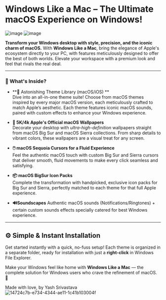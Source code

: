 # Windows Like a Mac – The Ultimate macOS Experience on Windows!

![image](https://github.com/user-attachments/assets/68832cff-ad51-4ee2-860e-47a4d8479748)
![image](https://github.com/user-attachments/assets/005dc2fe-ccda-44cd-931a-6e5adfd175c7)

**Transform your Windows desktop with style, precision, and the iconic charm of macOS.** With **Windows Like a Mac**, bring the elegance of Apple's ecosystem directly to your PC, with features meticulously designed to offer the best of both worlds. Elevate your workspace with a premium look and feel that rivals the real deal.

---

### 📂 What's Inside?

 
- **🌈 Astonishing Theme Library (macOS/iOS) **  
  Dive into an all-in-one theme suite! Choose from macOS themes inspired by every major macOS version, each meticulously crafted to match Apple’s aesthetic. Each theme features iconic macOS sounds, paired with custom effects to enhance your Windows experience.

- **📁 5K/4k Apple's Official macOS Wallpapers**  
  Decorate your desktop with *ultra-high-definition* wallpapers straight from macOS Big Sur and macOS Sierra collections. From sharp details to vibrant colors, these wallpapers are a visual treat for any screen.

- **🖱️ macOS Sequoia Cursors for a Fluid Experience**  
  Feel the authentic macOS touch with custom Big Sur and Sierra cursors that deliver smooth, fluid movements to make every click seamless and satisfying.

- **📦 macOS BigSur Icon Packs**  
  Complete the transformation with handpicked, exclusive icon packs for Big Sur and Sierra, perfectly matched to each theme for that full Apple experience.

- **🔊Soundscapes**
  Authentic macOS sounds (Notifications/Ringtones) + certain custom sounds effects specially catered for best Windows experience.

---

## ⚙️ Simple & Instant Installation

Get started instantly with a quick, no-fuss setup! Each theme is organized in a separate folder, ready for installation with just a **right-click** in Windows File Explorer.

Make your Windows feel like home with **Windows Like a Mac** — the complete solution for Windows users who crave the refinement of macOS. 🌟

Made with love,
by Yash Srivastava
![14724c7b-e734-4344-ae11-1c41b103004f](https://github.com/user-attachments/assets/68873eef-efea-4f5c-9d22-9e9ec209b1a5)
